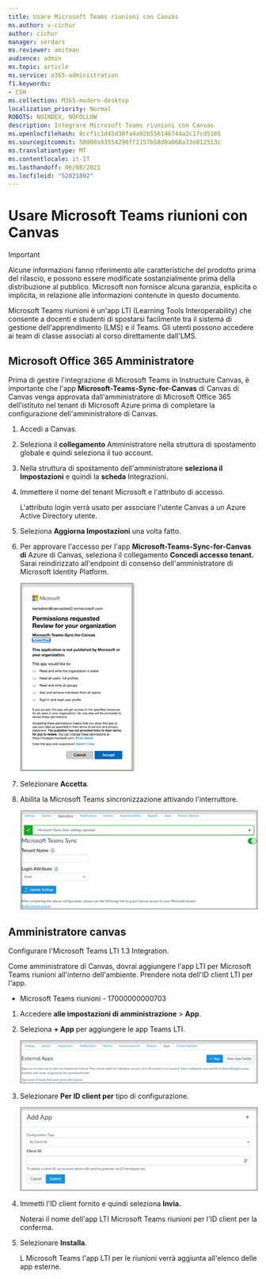 ```yaml
---
title: Usare Microsoft Teams riunioni con Canvas
ms.author: v-cichur
author: cichur
manager: serdars
ms.reviewer: amitman
audience: admin
ms.topic: article
ms.service: o365-administration
f1.keywords:
- CSH
ms.collection: M365-modern-desktop
localization_priority: Normal
ROBOTS: NOINDEX, NOFOLLOW
description: Integrare Microsoft Teams riunioni con Canvas
ms.openlocfilehash: 8ccf1c1d45d38fa4a92b556146744a2c17cd5105
ms.sourcegitcommit: 50908a93554290ff1157b58d0a868a33e012513c
ms.translationtype: MT
ms.contentlocale: it-IT
ms.lasthandoff: 06/08/2021
ms.locfileid: "52821892"
---
```

# <a name="use-microsoft-teams-meetings-with-canvas"></a>Usare Microsoft Teams riunioni con Canvas

> [!IMPORTANT]
> Alcune informazioni fanno riferimento alle caratteristiche del prodotto prima del rilascio, e possono essere modificate sostanzialmente prima della distribuzione al pubblico. Microsoft non fornisce alcuna garanzia, esplicita o implicita, in relazione alle informazioni contenute in questo documento.

Microsoft Teams riunioni è un'app LTI (Learning Tools Interoperability) che consente a docenti e studenti di spostarsi facilmente tra il sistema di gestione dell'apprendimento (LMS) e il Teams. Gli utenti possono accedere ai team di classe associati al corso direttamente dall'LMS.

## <a name="microsoft-office-365-admin"></a>Microsoft Office 365 Amministratore

Prima di gestire l'integrazione di Microsoft Teams in Instructure Canvas, è importante che l'app **Microsoft-Teams-Sync-for-Canvas** di Canvas di Canvas venga approvata dall'amministratore di Microsoft Office 365 dell'istituto nel tenant di Microsoft Azure prima di completare la configurazione dell'amministratore di Canvas.

1. Accedi a Canvas.
 
2. Seleziona il **collegamento** Amministratore nella struttura di spostamento globale e quindi seleziona il tuo account.

3. Nella struttura di spostamento dell'amministratore **seleziona il Impostazioni** e quindi la **scheda** Integrazioni. 

4. Immettere il nome del tenant Microsoft e l'attributo di accesso. 

   L'attributo login verrà usato per associare l'utente Canvas a un Azure Active Directory utente. 

5. Seleziona **Aggiorna Impostazioni** una volta fatto.

6. Per approvare l'accesso per l'app **Microsoft-Teams-Sync-for-Canvas di** Azure di Canvas, seleziona il collegamento **Concedi accesso tenant.** Sarai reindirizzato all'endpoint di consenso dell'amministratore di Microsoft Identity Platform.

   ![autorizzazioni](media/permissions.png)

7. Selezionare **Accetta**.
 
8. Abilita la Microsoft Teams sincronizzazione attivando l'interruttore.

   ![teams-sync](media/teams-sync.png)

## <a name="canvas-admin"></a>Amministratore canvas

Configurare l'Microsoft Teams LTI 1.3 Integration.

Come amministratore di Canvas, dovrai aggiungere l'app LTI per Microsoft Teams riunioni all'interno dell'ambiente. Prendere nota dell'ID client LTI per l'app.

 - Microsoft Teams riunioni - 17000000000703

1. Accedere **alle impostazioni di amministrazione**  >  **App**.

2. Seleziona **+ App** per aggiungere le app Teams LTI. 
 
   ![external-apps](media/external-apps.png)

3. Selezionare **Per ID client per** tipo di configurazione.

   ![aggiungere app](media/add-app.png)

4. Immetti l'ID client fornito e quindi seleziona **Invia.**
   
   Noterai il nome dell'app LTI Microsoft Teams riunioni per l'ID client per la conferma. 

5. Selezionare **Installa**.

   L Microsoft Teams l'app LTI per le riunioni verrà aggiunta all'elenco delle app esterne.

